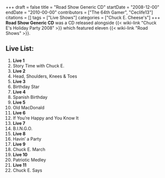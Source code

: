+++
draft = false
title = "Road Show Generic CD"
startDate = "2008-12-00"
endDate = "2010-00-00"
contributors = ["The 64th Gamer", "Ceclife13"]
citations = []
tags = ["Live Shows"]
categories = ["Chuck E. Cheese's"]
+++
**Road Show Generic CD** was a CD released alongside {{< wiki-link "Chuck E's Holiday Party 2008" >}} which featured eleven {{< wiki-link "Road Shows" >}}.

## Live List:

1. **Live 1**
1. Story Time with Chuck E.
2. **Live 2**
1. Head, Shoulders, Knees & Toes
3. **Live 3**
1. Birthday Star
4. **Live 4**
1. Spanish Birthday
5. **Live 5**
1. Old MacDonald
6. **Live 6**
1. If You’re Happy and You Know It
7. **Live 7**
1. B.I.N.G.O.
8. **Live 8**
1. Havin’ a Party
9. **Live 9**
1. Chuck E. March
10. **Live 10**
1. Patriotic Medley
11. **Live 11**
1. Chuck E. Says


